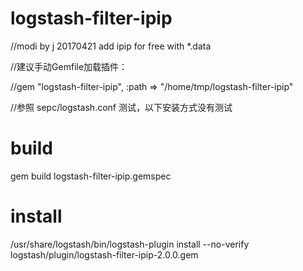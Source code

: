 # logstash-filter-ipip     
//modi by j 20170421 add ipip for free with *.data

//建议手动Gemfile加载插件：

//gem "logstash-filter-ipip", :path => "/home/tmp/logstash-filter-ipip"

//参照 sepc/logstash.conf 测试，以下安装方式没有测试

# build
gem build logstash-filter-ipip.gemspec

# install 
/usr/share/logstash/bin/logstash-plugin install --no-verify logstash/plugin/logstash-filter-ipip-2.0.0.gem


